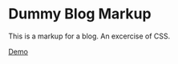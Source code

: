 # Dummy Blog Markup
This is a markup for a blog. An excercise of CSS.

[Demo](https://dummy-blog.netlify.app/)
